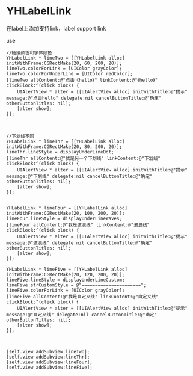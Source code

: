 # YHLabelLink
在label上添加支持link，label support link

use
    
    
    //链接颜色和字体颜色
    YHLabelLink * lineTwo = [[YHLabelLink alloc] initWithFrame:CGRectMake(20, 60, 200, 20)];
    lineTwo.colorForLink = [UIColor grayColor];
    lineTwo.colorForUnderLine = [UIColor redColor];
    [lineTwo allContent:@"点击《hello》" linkContent:@"《hello》" clickBlock:^(click block) {
        UIAlertView * alter = [[UIAlertView alloc] initWithTitle:@"提示" message:@"点击hello" delegate:nil cancelButtonTitle:@"确定" otherButtonTitles: nil];
        [alter show];
    }];
    
    
    
    //下划线不同
    YHLabelLink * lineThr = [[YHLabelLink alloc] initWithFrame:CGRectMake(20, 80, 200, 20)];
    lineThr.lineStyle = displayUnderLineDot;
    [lineThr allContent:@"我是另一个下划线" linkContent:@"下划线" clickBlock:^(click block) {
        UIAlertView * alter = [[UIAlertView alloc] initWithTitle:@"提示" message:@"下划线" delegate:nil cancelButtonTitle:@"确定" otherButtonTitles: nil];
        [alter show];
    }];
    
    
    YHLabelLink * lineFour = [[YHLabelLink alloc] initWithFrame:CGRectMake(20, 100, 200, 20)];
    lineFour.lineStyle = displayUnderLineWaves;
    [lineFour allContent:@"我是波浪线" linkContent:@"波浪线" clickBlock:^(click block) {
        UIAlertView * alter = [[UIAlertView alloc] initWithTitle:@"提示" message:@"波浪线" delegate:nil cancelButtonTitle:@"确定" otherButtonTitles: nil];
        [alter show];
    }];
    
    YHLabelLink * lineFive = [[YHLabelLink alloc] initWithFrame:CGRectMake(20, 120, 200, 20)];
    lineFive.lineStyle = displayUnderLineCustom;
    lineFive.strCustomStyle = @"======================";
    lineFive.colorForLink = [UIColor grayColor];
    [lineFive allContent:@"我是自定义线" linkContent:@"自定义线" clickBlock:^(click block) {
        UIAlertView * alter = [[UIAlertView alloc] initWithTitle:@"提示" message:@"自定义线" delegate:nil cancelButtonTitle:@"确定" otherButtonTitles: nil];
        [alter show];
    }];
    
    
    
    [self.view addSubview:lineTwo];
    [self.view addSubview:lineThr];
    [self.view addSubview:lineFour];
    [self.view addSubview:lineFive];
